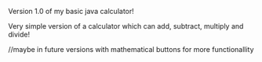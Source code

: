 Version 1.0 of my basic java calculator!

Very simple version of a calculator which can add, subtract, multiply and divide!

//maybe in future versions with mathematical buttons for more functionallity
